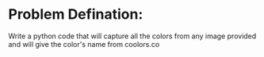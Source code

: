 # Problem Defination: 
Write a python code that will capture all the colors from any image provided and will give the color's name from coolors.co
